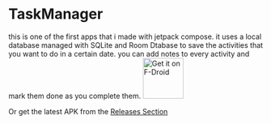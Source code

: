 # TaskManager
this is one of the first apps that i made with jetpack compose. it uses a local database managed with SQLite and Room Dtabase to save the activities that you want to do in a certain date.
you can add notes to every activity and mark them done as you complete them.
[<img src="https://fdroid.gitlab.io/artwork/badge/get-it-on.png"
     alt="Get it on F-Droid"
     height="80">](https://f-droid.org/packages/com.nima.taskmanager/)

Or get the latest APK from the [Releases Section](https://github.com/NimaKhajehpour/TaskManager/releases/latest)
